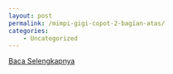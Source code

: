 ```yaml
---
layout: post
permalink: /mimpi-gigi-copot-2-bagian-atas/
categories:
    - Uncategorized
---
```


[Baca Selengkapnya](/03)